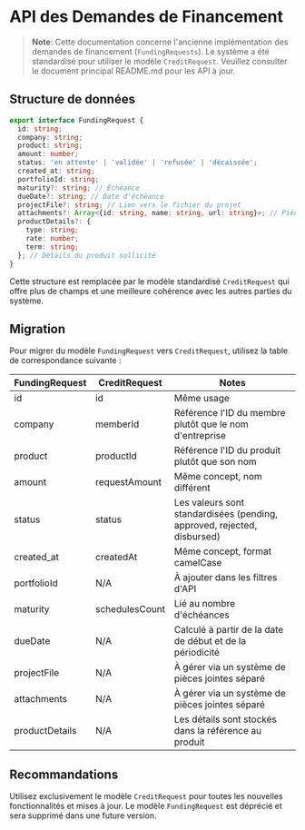 # API des Demandes de Financement

> **Note**: Cette documentation concerne l'ancienne implémentation des demandes de financement (`FundingRequests`). Le système a été standardisé pour utiliser le modèle `CreditRequest`. Veuillez consulter le document principal README.md pour les API à jour.

## Structure de données

```typescript
export interface FundingRequest {
  id: string;
  company: string;
  product: string;
  amount: number;
  status: 'en attente' | 'validée' | 'refusée' | 'décaissée';
  created_at: string;
  portfolioId: string;
  maturity?: string; // Échéance
  dueDate?: string; // Date d'échéance
  projectFile?: string; // Lien vers le fichier du projet
  attachments?: Array<{id: string, name: string, url: string}>; // Pièces jointes
  productDetails?: {
    type: string;
    rate: number;
    term: string;
  }; // Détails du produit sollicité
}
```

Cette structure est remplacée par le modèle standardisé `CreditRequest` qui offre plus de champs et une meilleure cohérence avec les autres parties du système.

## Migration

Pour migrer du modèle `FundingRequest` vers `CreditRequest`, utilisez la table de correspondance suivante :

| FundingRequest | CreditRequest | Notes |
|----------------|---------------|-------|
| id | id | Même usage |
| company | memberId | Référence l'ID du membre plutôt que le nom d'entreprise |
| product | productId | Référence l'ID du produit plutôt que son nom |
| amount | requestAmount | Même concept, nom différent |
| status | status | Les valeurs sont standardisées (pending, approved, rejected, disbursed) |
| created_at | createdAt | Même concept, format camelCase |
| portfolioId | N/A | À ajouter dans les filtres d'API |
| maturity | schedulesCount | Lié au nombre d'échéances |
| dueDate | N/A | Calculé à partir de la date de début et de la périodicité |
| projectFile | N/A | À gérer via un système de pièces jointes séparé |
| attachments | N/A | À gérer via un système de pièces jointes séparé |
| productDetails | N/A | Les détails sont stockés dans la référence au produit |

## Recommandations

Utilisez exclusivement le modèle `CreditRequest` pour toutes les nouvelles fonctionnalités et mises à jour. Le modèle `FundingRequest` est déprécié et sera supprimé dans une future version.
